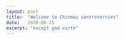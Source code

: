```yaml
---
layout: post
title:  "Welcome to Chinmoy controversies"
date:   2020-06-25
excerpt: "except god earth"
---
```

